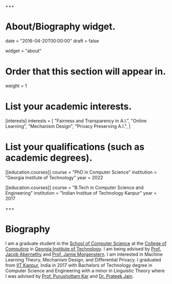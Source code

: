 +++
# About/Biography widget.

date = "2016-04-20T00:00:00"
draft = false

widget = "about"

# Order that this section will appear in.
weight = 1

# List your academic interests.
[interests]
  interests = [
    "Fairness and Transparency in A.I.",
    "Online Learning",
    "Mechanism Design",
    "Privacy Preserving A.I.",
  ]

# List your qualifications (such as academic degrees).
[[education.courses]]
  course = "PhD in Computer Science"
  institution = "Georgia Institute of Technology"
  year = 2022

[[education.courses]]
  course = "B.Tech in Computer Science and Engineering"
  institution = "Indian Institue of Technology Kanpur"
  year = 2017
 
+++

# Biography

I am a graduate student in the <a href = "https://www.scs.gatech.edu/"> School of Computer Science</a> at the <a href = "https://www.cc.gatech.edu/">College of Computing</a> in <a href="http://www.gatech.edu/">Georgia Institute of Technology</a>. I am being advised by <a href="https://www.cc.gatech.edu/~jabernethy9/">Prof. Jacob Abernethy</a> and <a href="http://jamiemorgenstern.com/">Prof. Jamie Morgenstern</a>. I am interested in Machine Learning Theory, Mechanism Design, and Differential Privacy. I graduated from <a href = "http://www.iitk.ac.in/">IIT Kanpur</a>, India in 2017 with Bachelors of Technology degree in Computer Science and Engineering with a minor in Linguistic Theory where I was advised by <a href="https://www.cse.iitk.ac.in/users/purushot/">Prof. Purushottam Kar</a> and <a href="http://www.prateekjain.org/">Dr. Prateek Jain</a>.
